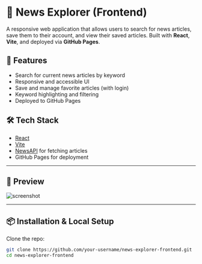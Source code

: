 # 📰 News Explorer (Frontend)

A responsive web application that allows users to search for news articles, save them to their account, and view their saved articles. Built with **React**, **Vite**, and deployed via **GitHub Pages**.

## 🚀 Features

- Search for current news articles by keyword
- Responsive and accessible UI
- Save and manage favorite articles (with login)
- Keyword highlighting and filtering
- Deployed to GitHub Pages

## 🛠 Tech Stack

- [React](https://reactjs.org/)
- [Vite](https://vitejs.dev/)
- [NewsAPI](https://newsapi.org/) for fetching articles
- GitHub Pages for deployment

---

## 📸 Preview

![screenshot](./preview.png) <!-- Optional: Add your screenshot or GIF -->

---

## 📦 Installation & Local Setup

Clone the repo:

```bash
git clone https://github.com/your-username/news-explorer-frontend.git
cd news-explorer-frontend
```
